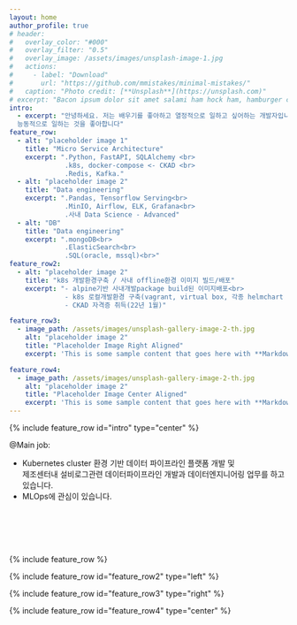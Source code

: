 ```yaml
---
layout: home
author_profile: true
# header:
#   overlay_color: "#000"
#   overlay_filter: "0.5"
#   overlay_image: /assets/images/unsplash-image-1.jpg
#   actions:
#     - label: "Download"
#       url: "https://github.com/mmistakes/minimal-mistakes/"
#   caption: "Photo credit: [**Unsplash**](https://unsplash.com)"
# excerpt: "Bacon ipsum dolor sit amet salami ham hock ham, hamburger corned beef short ribs kielbasa biltong t-bone drumstick tri-tip tail sirloin pork chop."
intro: 
  - excerpt: "안녕하세요. 저는 배우기를 좋아하고 열정적으로 일하고 싶어하는 개발자입니다.   
  능동적으로 일하는 것을 좋아합니다"
feature_row:
  - alt: "placeholder image 1"
    title: "Micro Service Architecture"
    excerpt: ".Python, FastAPI, SQLAlchemy <br>
              .k8s, docker-compose <- CKAD <br> 
              .Redis, Kafka."
  - alt: "placeholder image 2"
    title: "Data engineering"
    excerpt: ".Pandas, Tensorflow Serving<br>
              .MinIO, Airflow, ELK, Grafana<br>
              .사내 Data Science - Advanced"
  - alt: "DB"
    title: "Data engineering"
    excerpt: ".mongoDB<br>
              .ElasticSearch<br>
              .SQL(oracle, mssql)<br>"
feature_row2:
  - alt: "placeholder image 2"
    title: "k8s 개발환경구축 / 사내 offline환경 이미지 빌드/배포"
    excerpt: "- alpine기반 사내개발package build된 이미지배포<br>
              - k8s 로컬개발환경 구축(vagrant, virtual box, 각종 helmchart 배포)<br>
              - CKAD 자격증 취득(22년 1월)"

feature_row3:
  - image_path: /assets/images/unsplash-gallery-image-2-th.jpg
    alt: "placeholder image 2"
    title: "Placeholder Image Right Aligned"
    excerpt: 'This is some sample content that goes here with **Markdown** formatting. Right aligned with `type="right"`'

feature_row4:
  - image_path: /assets/images/unsplash-gallery-image-2-th.jpg
    alt: "placeholder image 2"
    title: "Placeholder Image Center Aligned"
    excerpt: 'This is some sample content that goes here with **Markdown** formatting. Centered with `type="center"`'
---
```


{% include feature_row id="intro" type="center" %}


@Main job:
- Kubernetes cluster 환경 기반 데이터 파이프라인 플랫폼 개발 및   
제조센터내 설비로그관련 데이터파이프라인 개발과 데이터엔지니어링 업무를 하고 있습니다.
- MLOps에 관심이 있습니다.
<br>
<br>
<br>
<br>

{% include feature_row %}

{% include feature_row id="feature_row2" type="left" %}

{% include feature_row id="feature_row3" type="right" %}

{% include feature_row id="feature_row4" type="center" %}